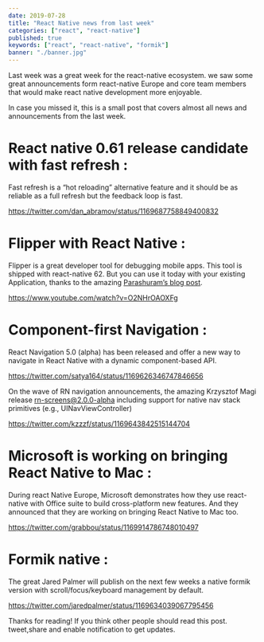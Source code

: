 ```yaml
---
date: 2019-07-28
title: "React Native news from last week"
categories: ["react", "react-native"]
published: true
keywords: ["react", "react-native", "formik"]
banner: "./banner.jpg"
---
```


Last week was a great week for the react-native ecosystem. we saw some great announcements form react-native Europe and core team members that would make react native development more enjoyable.

In case you missed it, this is a small post that covers almost all news and announcements from the last week.

# React native 0.61 release candidate with fast refresh :

Fast refresh is a “hot reloading” alternative feature and it should be as reliable as a full refresh but the feedback loop is fast.

https://twitter.com/dan_abramov/status/1169687758849400832

# Flipper with React Native :

Flipper is a great developer tool for debugging mobile apps. This tool is shipped with react-native 62. But you can use it today with your existing Application, thanks to the amazing [Parashuram’s blog post](http://blog.nparashuram.com/2019/09/using-flipper-with-react-native.html).

https://www.youtube.com/watch?v=O2NHrOAOXFg

# Component-first Navigation :

React Navigation 5.0 (alpha) has been released and offer a new way to navigate in React Native with a dynamic component-based API.

https://twitter.com/satya164/status/1169626346747846656

On the wave of RN navigation announcements, the amazing Krzysztof Magi release rn-screens@2.0.0-alpha including support for native nav stack primitives (e.g., UINavViewController)

https://twitter.com/kzzzf/status/1169643842515144704

# Microsoft is working on bringing React Native to Mac :

During react Native Europe, Microsoft demonstrates how they use react-native with Office suite to build cross-platform new features. And they announced that they are working on bringing React Native to Mac too.

https://twitter.com/grabbou/status/1169914786748010497

# Formik native :

The great Jared Palmer will publish on the next few weeks a native formik version with scroll/focus/keyboard management by default.

https://twitter.com/jaredpalmer/status/1169634039067795456

Thanks for reading! If you think other people should read this post. tweet,share and enable notification to get updates.
